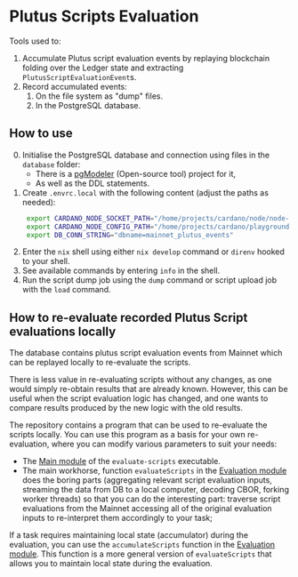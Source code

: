 # Plutus Scripts Evaluation

Tools used to:

1. Accumulate Plutus script evaluation events by replaying blockchain folding over the Ledger state and extracting `PlutusScriptEvaluationEvent`s.
2. Record accumulated events:
   1. On the file system as "dump" files.
   2. In the PostgreSQL database.

## How to use

0. Initialise the PostgreSQL database and connection using files in the `database` folder:
   - There is a [pgModeler](https://pgmodeler.io/) (Open-source tool) project for it,
   - As well as the DDL statements.
1. Create `.envrc.local` with the following content (adjust the paths as needed):
   ```sh
    export CARDANO_NODE_SOCKET_PATH="/home/projects/cardano/node/node-state/mainnet/node.sock"
    export CARDANO_NODE_CONFIG_PATH="/home/projects/cardano/playground/docs/environments/mainnet/config.json"
    export DB_CONN_STRING="dbname=mainnet_plutus_events"
   ```
2. Enter the `nix` shell using either `nix develop` command or `direnv` hooked to your shell.
3. See available commands by entering `info` in the shell.
4. Run the script dump job using the `dump` command or script upload job with the `load` command.

## How to re-evaluate recorded Plutus Script evaluations locally

The database contains plutus script evaluation events from Mainnet which can be replayed locally to re-evaluate the scripts.

There is less value in re-evaluating scripts without any changes, as one would
simply re-obtain results that are already known. However, this can be useful
when the script evaluation logic has changed, and one wants to compare results
produced by the new logic with the old results.

The repository contains a program that can be used to re-evaluate the scripts
locally. You can use this program as a basis for your own re-evaluation, where
you can modify various parameters to suit your needs:

- The [Main module](plutus-script-evaluation/evaluate-scripts/Main.hs) of the `evaluate-scripts` executable.
- The main workhorse, function `evaluateScripts` in the [Evaluation module](plutus-script-evaluation/evaluate-scripts/Evaluation.hs) does the boring parts (aggregating relevant script evaluation inputs, streaming the data from DB to a local computer, decoding CBOR, forking worker threads) so that you can do the interesting part: traverse script evaluations from the Mainnet accessing all of the original evaluation inputs to re-interpret them accordingly to your task;

If a task requires maintaining local state (accumulator) during the evaluation, you can use the `accumulateScripts` function in the [Evaluation module](plutus-script-evaluation/evaluate-scripts/Evaluation.hs). This function is a more general version of `evaluateScripts` that allows you to maintain local state during the evaluation.
